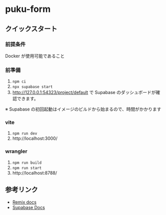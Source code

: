 # puku-form

## クイックスタート

### 前提条件
Docker が使用可能であること

### 前準備
1. `npm ci`
2. `npx supabase start`
3. http://127.0.0.1:54323/project/default で Supabase のダッシュボードが確認できます。

※ Supabase の初回起動はイメージのビルドから始まるので、時間がかかります

### vite

1. `npm run dev`
2. http://localhost:3000/

### wrangler

1. `npm run build`
2. `npm run start`
3. http://localhost:8788/

## 参考リンク

- [Remix docs](https://remix.run/docs)
- [Supabase Docs](https://supabase.com/docs)
